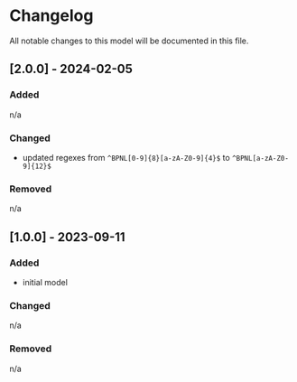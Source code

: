 # Changelog
All notable changes to this model will be documented in this file.

## [2.0.0] - 2024-02-05
### Added
n/a

### Changed
- updated regexes from `^BPNL[0-9]{8}[a-zA-Z0-9]{4}$` to `^BPNL[a-zA-Z0-9]{12}$`

### Removed
n/a

## [1.0.0] - 2023-09-11
### Added
- initial model

### Changed
n/a

### Removed
n/a
